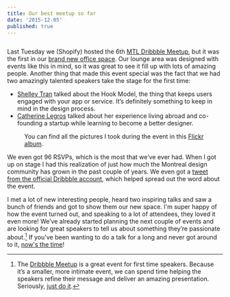 ```yaml
---
title: Our best meetup so far
date: '2015-12-05'
published: true
---
```


<figure class="figure--flush">
  <img src="/assets/articles/our-best-meetup-so-far/meetup-banner.jpg" alt="" />
</figure>

Last Tuesday we (Shopify) hosted the 6th [MTL Dribbble Meetup][meetup], but it was the first in our [brand new office space](https://www.flickr.com/photos/44922604@N03/albums/72157661314603955). Our lounge area was designed with events like this in mind, so it was great to see it fill up with lots of amazing people. Another thing that made this event special was the fact that we had two amazingly talented speakers take the stage for the first time:

- [Shelley Tran](https://twitter.com/ShelleyTran) talked about the Hook Model, the thing that keeps users engaged with your app or service. It’s definitely something to keep in mind in the design process.
- [Catherine Legros](https://twitter.com/catherinelegrs) talked about her experience living abroad and co-founding a startup while learning to become a better designer.

<figure class="figure--extend-right">
  <img src="/assets/articles/our-best-meetup-so-far/dribbble-meetup-photo-collage.jpg" alt="" />
  <figcaption>You can find all the pictures I took during the event in this <a href="https://www.flickr.com/photos/44922604@N03/albums/72157661485084670">Flickr album</a>.</figcaption>
</figure>

We even got 96 RSVPs, which is the most that we’ve ever had. When I got up on stage I had this realization of just how much the Montreal design community has grown in the past couple of years. We even got a [tweet from the official Dribbble account](https://twitter.com/dribbble/status/671765224165261312), which helped spread out the word about the event.

I met a lot of new interesting people, heard two inspiring talks and saw a bunch of friends and got to show them our new space. I'm super happy of how the event turned out, and speaking to a lot of attendees, they loved it even more! We’ve already started planning the next couple of events and are looking for great speakers to tell us about something they’re passionate about.[^1] If you've been wanting to do a talk for a long and never got around to it, [now's the time](mailto:kevin@kevinclark.ca)!

[^1]: The [Dribbble Meetup][meetup] is a great event for first time speakers. Because it’s a smaller, more intimate event, we can spend time helping the speakers refine their message and deliver an amazing presentation. Seriously, [just do it](mailto:kevin@kevinclark.ca).

[meetup]: http://mtldribbblemeetup.com
